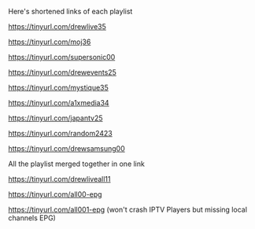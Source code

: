 Here's shortened links of each playlist

https://tinyurl.com/drewlive35

https://tinyurl.com/moj36

https://tinyurl.com/supersonic00

https://tinyurl.com/drewevents25

https://tinyurl.com/mystique35

https://tinyurl.com/a1xmedia34

https://tinyurl.com/japantv25

https://tinyurl.com/random2423

https://tinyurl.com/drewsamsung00

All the playlist merged together in one link

https://tinyurl.com/drewliveall11

https://tinyurl.com/all00-epg

https://tinyurl.com/all001-epg (won't crash IPTV Players but missing local channels EPG)
